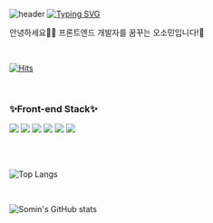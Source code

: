 ![header](https://capsule-render.vercel.app/api?type=waving&color=6994CDEE&height=80&section=header&text=&fontSize=32&fontAlignY=36&fontColor=ffffff)
[![Typing SVG](https://readme-typing-svg.herokuapp.com?font=Fira+Code&weight=500&size=40&pause=1000&color=6994CDEE&width=1000&height=100&lines=Welcome+to+Somin's+GitHub)](https://git.io/typing-svg)

안녕하세요👋🏻 프론트엔드 개발자를 꿈꾸는 오소민입니다!🙂

<br/>

[![Hits](https://hits.seeyoufarm.com/api/count/incr/badge.svg?url=https%3A%2F%2Fgithub.com%2Fsomin00&count_bg=%23DCF8FF&title_bg=%23DBDCFF&icon=&icon_color=%23DCF8FF&title=hits&edge_flat=false)](https://hits.seeyoufarm.com)

<br/>

### ✨Front-end Stack✨
<img src="https://img.shields.io/badge/HTML5-E34F26?style=flat-square&logo=html5&logoColor=white"/> <img src="https://img.shields.io/badge/CSS3-1572B6?style=flat-square&logo=css3&logoColor=white"/> <img src="https://img.shields.io/badge/JavaScript-FFCA28?style=flat-square&logo=javascript&logoColor=white"/> <img src="https://img.shields.io/badge/TypeScript-3178C6?style=flat-square&logo=typescript&logoColor=white"/> <img src="https://img.shields.io/badge/React-61DAFB?style=flat-square&logo=react&logoColor=white"/> <img src="https://img.shields.io/badge/Next.js-000000?style=flat-square&logo=Next.js&logoColor=white"/> 

<br/>
<br/>

![Top Langs](https://github-readme-stats.vercel.app/api/top-langs/?username=somin00&langs_count=8)

<br/>

![Somin's GitHub stats](https://github-readme-stats.vercel.app/api?username=somin00&show_icons=true&theme=swift)

